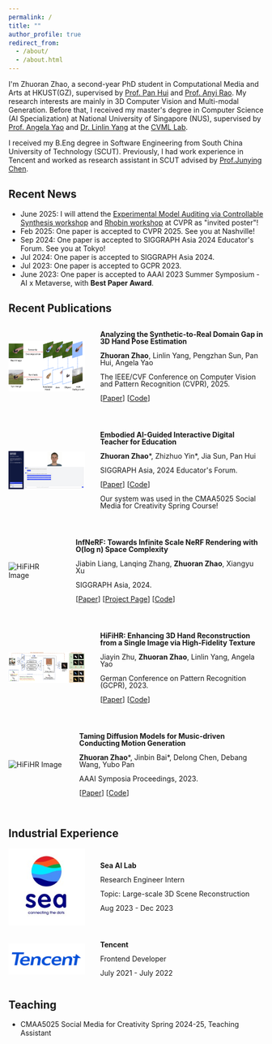 ```yaml
---
permalink: /
title: ""
author_profile: true
redirect_from: 
  - /about/
  - /about.html
---
```


I'm Zhuoran Zhao, a second-year PhD student in Computational Media and Arts at HKUST(GZ), supervised by [Prof. Pan Hui](https://panhui.people.ust.hk/) and [Prof. Anyi Rao](https://anyirao.com/). My research interests are mainly in 3D Computer Vision and Multi-modal Generation. Before that, I received my master's degree in Computer Science (AI Specialization) at National University of Singapore (NUS), supervised by [Prof. Angela Yao](https://www.comp.nus.edu.sg/~ayao/) and [Dr. Linlin Yang](https://mu4yang.com/) at the [CVML Lab](https://cvml.comp.nus.edu.sg/).

I received my B.Eng degree in Software Engineering from South China University of Technology (SCUT). Previously, I had work experience in Tencent and worked as research assistant in SCUT advised by [Prof.Junying Chen](https://scholar.google.com/citations?user=vbIfLPsAAAAJ&hl=zh-CN).

## Recent News
- June 2025: I will attend the [Experimental Model Auditing via Controllable Synthesis workshop](https://sites.google.com/view/emacs2025) and [Rhobin workshop](https://rhobin-challenge.github.io/index.html) at CVPR as "invited poster"!
- Feb 2025: One paper is accepted to CVPR 2025. See you at Nashville!
- Sep 2024: One paper is accepted to SIGGRAPH Asia 2024 Educator's Forum. See you at Tokyo!
- Jul 2024: One paper is accepted to SIGGRAPH Asia 2024.
- Jul 2023: One paper is accepted to GCPR 2023.
- June 2023: One paper is accepted to AAAI 2023 Summer Symposium - AI x Metaverse, with **Best Paper Award**.

## Recent Publications
<div style="display: flex; align-items: center; margin-bottom: 30px;">
  <!-- <video controls autoplay width="30%" style="margin-right: 30px;">
    <source src="../images/infnerf.mp4" type="video/mp4">
  </video> -->
  <img src="../images/cvpr.png" alt="" width="30%" style="margin-right: 30px;"/>
    <div style="line-height: 1;">
        <p><strong>Analyzing the Synthetic-to-Real Domain Gap in 3D Hand Pose Estimation</strong></p>
        <p><strong>Zhuoran Zhao</strong>, Linlin Yang, Pengzhan Sun, Pan Hui, Angela Yao</p>
        <p>The IEEE/CVF Conference on Computer Vision and Pattern Recognition (CVPR), 2025.</p>
        <p>[<a href="https://arxiv.org/pdf/2503.19307">Paper</a>] [<a href="https://github.com/delaprada/HandSynthesis">Code</a>]</p>
    </div>
</div>
<div style="display: flex; align-items: center; margin-bottom: 30px;">
  <!-- <video controls autoplay width="30%" style="margin-right: 30px;">
    <source src="../images/infnerf.mp4" type="video/mp4">
  </video> -->
  <img src="../images/platform2.png" alt="" width="30%" style="margin-right: 30px;"/>
    <div style="line-height: 1;">
        <p><strong>Embodied AI-Guided Interactive Digital Teacher for Education</strong></p>
        <p><strong>Zhuoran Zhao</strong>*, Zhizhuo Yin*, Jia Sun, Pan Hui</p>
        <p>SIGGRAPH Asia, 2024 Educator's Forum.</p>
        <p>[<a href="https://dl.acm.org/doi/10.1145/3680533.3697070">Paper</a>] [<a href="https://github.com/delaprada/Embodied-AI-Guided-Interactive-Digital-Teacher.git">Code</a>]</p>
        <p>Our system was used in the CMAA5025 Social Media for Creativity Spring Course!</p>
    </div>
</div>

<div style="display: flex; align-items: center; margin-bottom: 30px;">
  <!-- <video controls autoplay width="30%" style="margin-right: 30px;">
    <source src="../images/infnerf.mp4" type="video/mp4">
  </video> -->
  <img src="../images/infnerf.gif" alt="HiFiHR Image" width="30%" style="margin-right: 30px;"/>
    <div style="line-height: 1;">
        <p><strong>InfNeRF: Towards Infinite Scale NeRF Rendering with O(log n) Space Complexity</strong></p>
        <p>Jiabin Liang, Lanqing Zhang, <strong>Zhuoran Zhao</strong>, Xiangyu Xu</p>
        <p>SIGGRAPH Asia, 2024.</p>
        <p>[<a href="https://dl.acm.org/doi/pdf/10.1145/3680528.3687646">Paper</a>] [<a href="https://jiabinliang.github.io/InfNeRF.io/">Project Page</a>] [<a href="https://github.com/sail-sg/InfNeRF.git">Code</a>]</p>
    </div>
</div>

<div style="display: flex; align-items: center; margin-bottom: 30px;">
    <img src="../images/gcpr.png" alt="HiFiHR Image" width="30%" style="margin-right: 30px;"/>
    <div style="line-height: 1;">
        <p><strong>HiFiHR: Enhancing 3D Hand Reconstruction from a Single Image via High-Fidelity Texture</strong></p>
        <p>Jiayin Zhu, <strong>Zhuoran Zhao</strong>, Linlin Yang, Angela Yao</p>
        <p>German Conference on Pattern Recognition (GCPR), 2023.</p>
        <p>[<a href="https://arxiv.org/abs/2308.13628">Paper</a>] [<a href="https://github.com/viridityzhu/HiFiHR">Code</a>]</p>
    </div>
</div>

<div style="display: flex; align-items: center;">
    <img src="../images/conductor.gif" alt="HiFiHR Image" width="30%" style="margin-right: 30px;"/>
    <div style="line-height: 1;">
        <p style="margin: 10;"><strong>Taming Diffusion Models for Music-driven Conducting Motion Generation</strong></p>
        <p style="margin: 10;"><strong>Zhuoran Zhao</strong>*, Jinbin Bai*, Delong Chen, Debang Wang, Yubo Pan</p>
        <p style="margin: 10;">AAAI Symposia Proceedings, 2023.</p>
        <p style="margin: 10;">[<a href="https://arxiv.org/abs/2306.10065">Paper</a>] [<a href="https://github.com/viiika/Diffusion-Conductor">Code</a>]</p>
    </div>
</div>

<br>

## Industrial Experience

<div style="display: flex; align-items: center;">
    <img src="../images/sea.jpeg" alt="HiFiHR Image" width="30%" style="margin-right: 30px;"/>
    <div style="line-height: 1;">
        <p style="margin: 10;"><strong>Sea AI Lab</strong></p>
        <p style="margin: 10;">Research Engineer Intern</p>
        <p style="margin: 10;">Topic: Large-scale 3D Scene Reconstruction</p>
        <p style="margin: 10;">Aug 2023 - Dec 2023</p>
    </div>
</div>

<br>

<div style="display: flex; align-items: center;">
    <img src="../images/tencent.png" alt="HiFiHR Image" width="30%" style="margin-right: 30px;"/>
    <div style="line-height: 1;">
        <p style="margin: 10;"><strong>Tencent</strong></p>
        <p style="margin: 10;">Frontend Developer</p>
        <p style="margin: 10;">July 2021 - July 2022</p>
    </div>
</div>



<!-- ## Preprint

<div style="display: flex; align-items: center;">
    <img src="../images/conductor.gif" alt="HiFiHR Image" width="30%" style="margin-right: 30px;"/>
    <div style="line-height: 1;">
        <p style="margin: 10;"><strong>Muddit: Liberating Generation Beyond Text-to-Image with a Unified Discrete Diffusion Model</strong></p>
        <p style="margin: 10;">Qingyu Shi, Jinbin Bai, <strong>Zhuoran Zhao</strong>, Wenhao Chai, Kaidong Yu, Jianzong Wu, Shuangyong Song, Yunhai Tong, Xiangtai Li, Xuelong Li, Shuicheng Yan</p>
        <p style="margin: 10;">[<a href="https://arxiv.org/abs/2306.10065">Paper</a>]
    </div>
</div> -->

<!-- - HiFiHR: Enhancing 3D Hand Reconstruction from a Single Image via High-Fidelity Texture 
  Jiayin Zhu, **Zhuoran Zhao**, Linlin Yang, Angela Yao  
  German Conference on Pattern Recognition (GCPR), 2023.  
  [Paper](https://arxiv.org/abs/2308.13628) / [Code](https://github.com/viridityzhu/HiFiHR) -->

<!-- - Taming Diffusion Models for Music-driven Conducting Motion Generation  
  **Zhuoran Zhao**, Jinbin Bai, Delong Chen, Debang Wang, Yubo Pan  
  AAAI symposia proceedings, 2023.  
  [Paper](https://arxiv.org/abs/2306.10065) / [Code](https://github.com/viiika/Diffusion-Conductor) -->

## Teaching
- CMAA5025 Social Media for Creativity Spring 2024-25, Teaching Assistant

